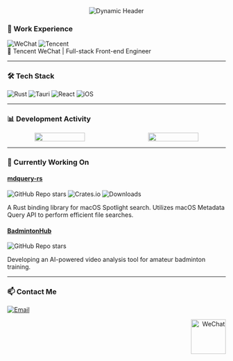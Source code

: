 <!-- Top Banner (Optional) -->
<div align="center">
  <img src="https://readme-typing-svg.demolab.com?font=Fira+Code&pause=1000&color=20C020&width=435&lines=Hi+%F0%9F%91%8B%2C+I'm+BBfat;WeChat+Engineer+@Tencent;Rust+%7C+Tauri+%7C+React+%7C+iOS" alt="Dynamic Header" />
</div>

### 🏢 Work Experience
<p align="left">
  <img src="https://img.shields.io/badge/WeChat-07C160?logo=wechat&logoColor=white" alt="WeChat" />
  <img src="https://img.shields.io/badge/Tencent-0085FF?logo=tencentqq&logoColor=white" alt="Tencent" />
  <br/>
  📱 Tencent WeChat | Full-stack Front-end Engineer
</p>

---

### 🛠️ Tech Stack
<!-- Tech Stack Badges -->
![Rust](https://img.shields.io/badge/Rust-000000?logo=rust&logoColor=white)
![Tauri](https://img.shields.io/badge/Tauri-FFC131?logo=tauri&logoColor=black)
![React](https://img.shields.io/badge/React-61DAFB?logo=react&logoColor=black)
![iOS](https://img.shields.io/badge/iOS-000000?logo=ios&logoColor=white)

---

### 📊 Development Activity
<div align="center" style="display: flex; justify-content: space-between; gap: 20px; flex-wrap: wrap;">
  <img src="https://github-readme-stats.vercel.app/api?username=BB-fat&show_icons=true&hide_border=true&theme=vue&title_color=07C160&icon_color=07C160&text_color=2F2F2F&hide=issues&card_width=400" width="48%" />
  <img src="https://github-readme-stats.vercel.app/api/top-langs/?username=BB-fat&layout=compact&hide_border=true&theme=vue&title_color=07C160&text_color=2F2F2F&exclude_repo=repo1,repo2&card_width=400" width="48%" />
</div>

---

### 🔭 Currently Working On

#### [mdquery-rs](https://github.com/BB-fat/mdquery-rs)
![GitHub Repo stars](https://img.shields.io/github/stars/BB-fat/mdquery-rs?color=07C160&logo=github)
![Crates.io](https://img.shields.io/crates/v/mdquery-rs?color=007EC6&logo=rust)
![Downloads](https://img.shields.io/crates/d/mdquery-rs?color=20C020)

A Rust binding library for macOS Spotlight search. Utilizes macOS Metadata Query API to perform efficient file searches.

#### [BadmintonHub​](https://github.com/BB-fat/BadmintonHub)
![GitHub Repo stars](https://img.shields.io/github/stars/BB-fat/BadmintonHub?color=07C160&logo=github)

Developing an AI-powered video analysis tool for amateur badminton training.

---

### 📫 Contact Me
[![Email](https://img.shields.io/badge/Email-555555?logo=minutemailer&logoColor=07C160)](mailto:bbfat3047@qq.com)

<!-- WeChat Work Easter Egg -->
<div align="right">
  <img src="https://img.icons8.com/3d-fluency/96/weixing.png" width="80" alt="WeChat"/>
</div>
